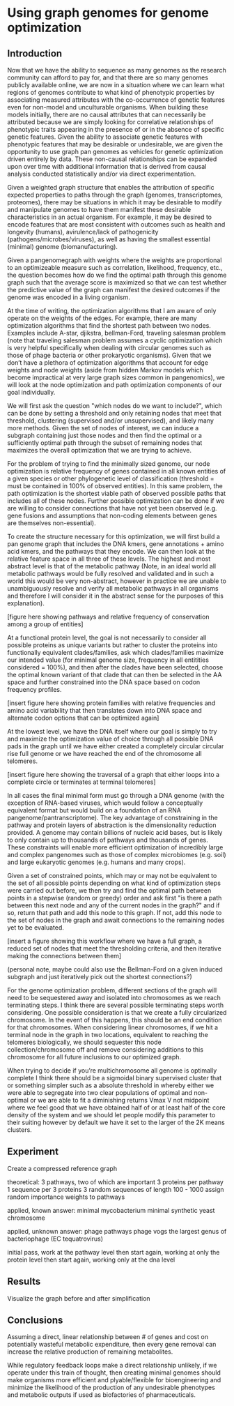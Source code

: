 
# Using graph genomes for genome optimization


## Introduction

Now that we have the ability to sequence as many genomes as the research community can afford to pay
for, and that there are so many genomes publicly available online, we are now
in a situation where we can learn what regions of genomes contribute to what
kind of phenotypic properties by associating measured attributes with the
co-occurrence of genetic features even for non-model and unculturable
organisms. When building these models initially, there are no causal attributes
that can necessarily be attributed because we are simply looking for
correlative relationships of phenotypic traits appearing in the presence of or
in the absence of specific genetic features. Given the ability to associate
genetic features with phenotypic features that may be desirable or undesirable,
we are given the opportunity to use graph pan genomes as vehicles for genetic
optimization driven entirely by data. These non-causal relationships can be
expanded upon over time with additional information that is derived from causal
analysis conducted statistically and/or via direct experimentation.

Given a weighted
graph structure that enables the attribution of specific expected properties to
paths through the graph (genomes, transcriptomes, proteomes), there may be
situations in which it may be desirable to modify and manipulate genomes to
have them manifest these desirable characteristics in an actual organism. For
example, it may be desired to encode features that are most consistent with
outcomes such as health and longevity (humans), avirulence/lack of
pathogenicity (pathogens/microbes/viruses), as well as having the smallest
essential (minimal) genome (biomanufacturing).

Given a
pangenomegraph with weights where the weights are proportional to an
optimizeable measure such as correlation, likelihood, frequency, etc., the
question becomes how do we find the optimal path through this genome graph such
that the average score is maximized so that we can test whether the predictive
value of the graph can manifest the desired outcomes if the genome was encoded
in a living organism.

At the time of
writing, the optimization algorithms that I am aware of only operate on the
weights of the edges. For example, there are many optimization algorithms that
find the shortest path between two nodes. Examples include A-star, djikstra,
bellman-Ford, traveling salesman problem (note that traveling salesman problem
assumes a cyclic optimization which is very helpful specifically when dealing
with circular genomes such as those of phage bacteria or other prokaryotic
organisms). Given that we don’t have a plethora of optimization algorithms that
account for edge weights and node weights (aside from hidden Markov models
which become impractical at very large graph sizes common in pangenomics), we
will look at the node optimization and path optimization components of our goal
individually. 

We will first ask
the question "which nodes do we want to include?", which can be done
by setting a threshold and only retaining nodes that meet that threshold,
clustering (supervised and/or unsupervised), and likely many more methods.
Given the set of nodes of interest, we can induce a subgraph containing just
those nodes and then find the optimal or a sufficiently optimal path through
the subset of remaining nodes that maximizes the overall optimization that we
are trying to achieve.

For the problem of
trying to find the minimally sized genome, our node optimization is relative
frequency of genes contained in all known entities of a given species or other
phylogenetic level of classification (threshold = must be contained in 100% of observed
entities). In this same problem, the path optimization is the shortest viable
path of observed possible paths that includes all of these nodes. Further
possible optimization can be done if we are willing to consider connections
that have not yet been observed (e.g. gene fusions and assumptions that
non-coding elements between genes are themselves non-essential).

To create the
structure necessary for this optimization, we will first build a pan genome
graph that includes the DNA kmers, gene annotations + amino acid kmers, and the
pathways that they encode. We can then look at the relative feature space in
all three of these levels. The highest and most abstract level is that of the
metabolic pathway (Note, in an ideal world all metabolic pathways would be
fully resolved and validated and in such a world this would be very
non-abstract, however in practice we are unable to unambiguously resolve and
verify all metabolic pathways in all organisms and therefore I will consider it
in the abstract sense for the purposes of this explanation). 

[figure here showing
pathways and relative frequency of conservation among a group of entities]

At a functional
protein level, the goal is not necessarily to consider all possible proteins as
unique variants but rather to cluster the proteins into functionally equivalent
clades/families, ask which clades/families maximize our intended value (for minimal
genome size, frequency in all entitities considered = 100%), and then after the
clades have been selected, choose the optimal known variant of that clade that
can then be selected in the AA space and further constrained into the DNA space
based on codon frequency profiles. 

[insert figure here
showing protein families with relative frequencies and amino acid variability
that then translates down into DNA space and alternate codon options that can
be optimized again]

At the lowest level,
we have the DNA itself where our goal is simply to try and maximize the
optimization value of choice through all possible DNA pads in the graph until
we have either created a completely circular circular rise full genome or we
have reached the end of the chromosome all telomeres.

[insert figure here
showing the traversal of a graph that either loops into a complete circle or
terminates at terminal telomeres]

In all cases the
final minimal form must go through a DNA genome (with the exception of
RNA-based viruses, which would follow a conceptually equivalent format but
would build on a foundation of an RNA pangenome/pantranscriptome). The key
advantage of constraining in the pathway and protein layers of abstraction is
the dimensionality reduction provided. A genome may contain billions of nucleic
acid bases, but is likely to only contain up to thousands of pathways and
thousands of genes. These constraints will enable more efficient optimization
of incredibly large and complex pangenomes such as those of complex microbiomes
(e.g. soil) and large eukaryotic genomes (e.g. humans and many crops).

Given a set of
constrained points, which may or may not be equivalent to the set of all
possible points depending on what kind of optimization steps were carried out
before, we then try and find the optimal path between points in a stepwise
(random or greedy) order and ask first "is there a path between this next
node and any of the current nodes in the graph?" and if so, return that
path and add this node to this graph. If not, add this node to the set of nodes
in the graph and await connections to the remaining nodes yet to be evaluated.

[insert a figure
showing this workflow where we have a full graph, a reduced set of nodes that
meet the thresholding criteria, and then iterative making the connections
between them]

(personal note,
maybe could also use the Bellman-Ford on a given induced subgraph and just
iteratively pick out the shortest connections?)

For the genome
optimization problem, different sections of the graph will need to be
sequestered away and isolated into chromosomes as we reach terminating steps. I
think there are several possible terminating steps worth considering. One
possible consideration is that we create a fully circularized chromosome. In
the event of this happens, this should be an end condition for that
chromosomes. When considering linear chromosomes, if we hit a terminal node in
the graph in two locations, equivalent to reaching the telomeres biologically,
we should sequester this node collection/chromosome off and remove considering
additions to this chromosome for all future inclusions to our optimized graph.

When trying to
decide if you’re multichromosome all genome is optimally complete I think there
should be a sigmoidal binary supervised cluster that or something simpler such
as a absolute threshold in whereby either we were able to segregate into two
clear populations of optimal and non-optimal or we are able to fit a
diminishing returns Vmax V not midpoint where we feel good that we have
obtained half of or at least half of the core density of the system and we
should let people modify this parameter to their suiting however by default we
have it set to the larger of the 2K means clusters.


## Experiment

Create a compressed reference graph

theoretical:
3 pathways, two of which are important
3 proteins per pathway
1 sequence per 3 proteins
3 random sequences of length 100 - 1000
assign random importance weights to pathways

applied, known answer:
minimal mycobacterium
minimal synthetic yeast chromosome

applied, unknown answer:
phage pathways
phage vogs
the largest genus of bacteriophage (EC tequatrovirus)

initial pass, work at the pathway level
then start again, working at only the protein level
then start again, working only at the dna level


## Results

Visualize the graph before and after simplification


## Conclusions

Assuming a direct, linear relationship between # of genes and cost on potentially wasteful metabolic expenditure, then every gene removal can increase the relative production of remaining metabolites.

While regulatory feedback loops make a direct relationship unlikely, if we operate under this train of thought, then creating minimal genomes should make organisms more efficient and plyable/flexible for bioengineering and minimize the likelihood of the production of any undesirable phenotypes and metabolic outputs if used as biofactories of pharmaceuticals.
